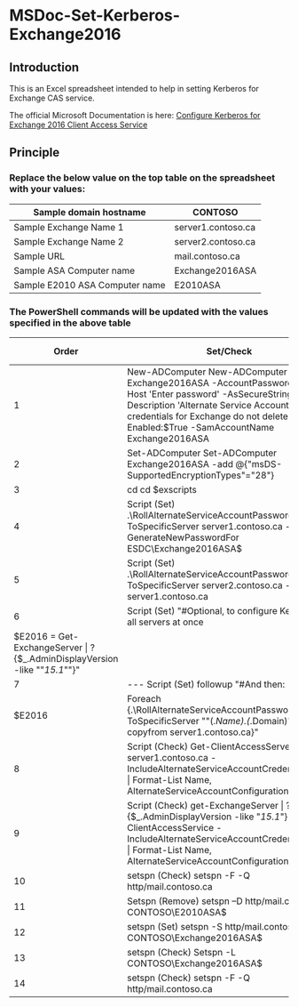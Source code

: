 # MSDoc-Set-Kerberos-Exchange2016

## Introduction
This is an Excel spreadsheet intended to help in setting Kerberos for Exchange CAS service.

The official Microsoft Documentation is here:
[Configure Kerberos for Exchange 2016 Client Access Service](https://docs.microsoft.com/en-us/exchange/architecture/client-access/kerberos-auth-for-load-balanced-client-access?view=exchserver-2016)

## Principle

### Replace the below value on the top table on the spreadsheet with your values:

|Sample domain hostname|CONTOSO|
|----------------------|-------|
|Sample Exchange Name 1|server1.contoso.ca|
|Sample Exchange Name 2|server2.contoso.ca|
|Sample URL|mail.contoso.ca|
|Sample ASA Computer name|Exchange2016ASA|
|Sample E2010 ASA Computer name|E2010ASA|

### The PowerShell commands will be updated with the values specified in the above table

|Order|Set/Check|Command to run|
|-----|---------|--------------|
|1|New-ADComputer	New-ADComputer -Name Exchange2016ASA -AccountPassword (Read-Host 'Enter password' -AsSecureString) -Description 'Alternate Service Account credentials for Exchange do not delete' -Enabled:$True -SamAccountName Exchange2016ASA|
|2|Set-ADComputer	Set-ADComputer Exchange2016ASA -add @{"msDS-SupportedEncryptionTypes"="28"}|
|3|cd	cd $exscripts|
|4|Script (Set)	.\RollAlternateServiceAccountPassword.ps1 -ToSpecificServer server1.contoso.ca -GenerateNewPasswordFor ESDC\Exchange2016ASA$|
|5|Script (Set)	.\RollAlternateServiceAccountPassword.ps1 -ToSpecificServer server2.contoso.ca -copyfrom server1.contoso.ca|
|6|Script (Set)	"#Optional, to configure Kerberos on all servers at once 
$E2016 = Get-ExchangeServer \| ? {$_.AdminDisplayVersion -like ""*15.1*""}"|
|7|--- Script (Set) followup	"#And then:
$E2016 | Foreach {.\RollAlternateServiceAccountPassword.ps1 -ToSpecificServer ""$($_.Name).$($_.Domain)"" -copyfrom server1.contoso.ca}"|
|8|Script (Check)	Get-ClientAccessServer server1.contoso.ca -IncludeAlternateServiceAccountCredentialStatus \| Format-List Name, AlternateServiceAccountConfiguration|
|9|Script (Check)	get-ExchangeServer \| ? {$_.AdminDisplayVersion -like "*15.1*"} \| Get-ClientAccessService -IncludeAlternateServiceAccountCredentialStatus \| Format-List Name, AlternateServiceAccountConfiguration|
|10|setspn (Check)	setspn -F -Q http/mail.contoso.ca|
|11|Setspn (Remove)	setspn –D http/mail.contoso.ca CONTOSO\E2010ASA$|
|12|setspn (Set)	setspn -S http/mail.contoso.ca CONTOSO\Exchange2016ASA$|
|13|setspn (Check)	Setspn -L CONTOSO\Exchange2016ASA$|
|14|setspn (Check)	setspn -F -Q http/mail.contoso.ca|
